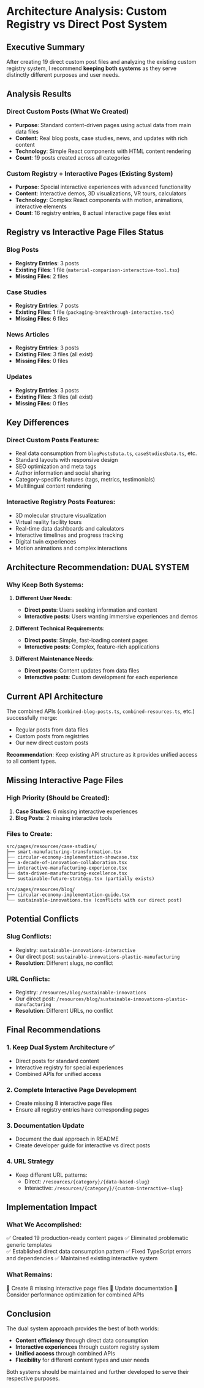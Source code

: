 # Architecture Analysis: Custom Registry vs Direct Post System

## Executive Summary

After creating 19 direct custom post files and analyzing the existing custom registry system, I recommend **keeping both systems** as they serve distinctly different purposes and user needs.

## Analysis Results

### Direct Custom Posts (What We Created)
- **Purpose**: Standard content-driven pages using actual data from main data files
- **Content**: Real blog posts, case studies, news, and updates with rich content
- **Technology**: Simple React components with HTML content rendering
- **Count**: 19 posts created across all categories

### Custom Registry + Interactive Pages (Existing System)
- **Purpose**: Special interactive experiences with advanced functionality
- **Content**: Interactive demos, 3D visualizations, VR tours, calculators
- **Technology**: Complex React components with motion, animations, interactive elements
- **Count**: 16 registry entries, 8 actual interactive page files exist

## Registry vs Interactive Page Files Status

### Blog Posts
- **Registry Entries**: 3 posts
- **Existing Files**: 1 file (`material-comparison-interactive-tool.tsx`)
- **Missing Files**: 2 files

### Case Studies  
- **Registry Entries**: 7 posts
- **Existing Files**: 1 file (`packaging-breakthrough-interactive.tsx`)
- **Missing Files**: 6 files

### News Articles
- **Registry Entries**: 3 posts  
- **Existing Files**: 3 files (all exist)
- **Missing Files**: 0 files

### Updates
- **Registry Entries**: 3 posts
- **Existing Files**: 3 files (all exist)  
- **Missing Files**: 0 files

## Key Differences

### Direct Custom Posts Features:
- Real data consumption from `blogPostsData.ts`, `caseStudiesData.ts`, etc.
- Standard layouts with responsive design
- SEO optimization and meta tags
- Author information and social sharing
- Category-specific features (tags, metrics, testimonials)
- Multilingual content rendering

### Interactive Registry Posts Features:
- 3D molecular structure visualization
- Virtual reality facility tours
- Real-time data dashboards and calculators
- Interactive timelines and progress tracking
- Digital twin experiences
- Motion animations and complex interactions

## Architecture Recommendation: DUAL SYSTEM

### Why Keep Both Systems:

1. **Different User Needs**:
   - **Direct posts**: Users seeking information and content
   - **Interactive posts**: Users wanting immersive experiences and demos

2. **Different Technical Requirements**:
   - **Direct posts**: Simple, fast-loading content pages
   - **Interactive posts**: Complex, feature-rich applications

3. **Different Maintenance Needs**:
   - **Direct posts**: Content updates from data files
   - **Interactive posts**: Custom development for each experience

## Current API Architecture

The combined APIs (`combined-blog-posts.ts`, `combined-resources.ts`, etc.) successfully merge:
- Regular posts from data files
- Custom posts from registries
- Our new direct custom posts

**Recommendation**: Keep existing API structure as it provides unified access to all content types.

## Missing Interactive Page Files

### High Priority (Should be Created):
1. **Case Studies**: 6 missing interactive experiences
2. **Blog Posts**: 2 missing interactive tools

### Files to Create:
```
src/pages/resources/case-studies/
├── smart-manufacturing-transformation.tsx
├── circular-economy-implementation-showcase.tsx  
├── a-decade-of-innovation-collaboration.tsx
├── interactive-manufacturing-experience.tsx
├── data-driven-manufacturing-excellence.tsx
└── sustainable-future-strategy.tsx (partially exists)

src/pages/resources/blog/
├── circular-economy-implementation-guide.tsx
└── sustainable-innovations.tsx (conflicts with our direct post)
```

## Potential Conflicts

### Slug Conflicts:
- Registry: `sustainable-innovations-interactive` 
- Our direct post: `sustainable-innovations-plastic-manufacturing`
- **Resolution**: Different slugs, no conflict

### URL Conflicts:
- Registry: `/resources/blog/sustainable-innovations`
- Our direct post: `/resources/blog/sustainable-innovations-plastic-manufacturing`  
- **Resolution**: Different URLs, no conflict

## Final Recommendations

### 1. Keep Dual System Architecture ✅
- Direct posts for standard content
- Interactive registry for special experiences
- Combined APIs for unified access

### 2. Complete Interactive Page Development
- Create missing 8 interactive page files
- Ensure all registry entries have corresponding pages

### 3. Documentation Update
- Document the dual approach in README
- Create developer guide for interactive vs direct posts

### 4. URL Strategy
- Keep different URL patterns:
  - Direct: `/resources/{category}/{data-based-slug}`
  - Interactive: `/resources/{category}/{custom-interactive-slug}`

## Implementation Impact

### What We Accomplished:
✅ Created 19 production-ready content pages
✅ Eliminated problematic generic templates  
✅ Established direct data consumption pattern
✅ Fixed TypeScript errors and dependencies
✅ Maintained existing interactive system

### What Remains:
🔧 Create 8 missing interactive page files
📝 Update documentation
🎯 Consider performance optimization for combined APIs

## Conclusion

The dual system approach provides the best of both worlds:
- **Content efficiency** through direct data consumption
- **Interactive experiences** through custom registry system
- **Unified access** through combined APIs
- **Flexibility** for different content types and user needs

Both systems should be maintained and further developed to serve their respective purposes.
